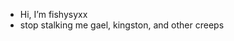 -  Hi, I’m fishysyxx
-  stop stalking me gael, kingston, and other creeps


<!---
fishysyxx/fishysyxx is a ✨ special ✨ repository because its `README.md` (this file) appears on your GitHub profile.
You can click the Preview link to take a look at your changes.
--->
